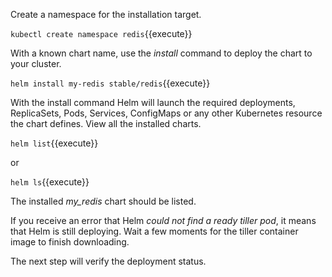 Create a namespace for the installation target.

`kubectl create namespace redis`{{execute}}

With a known chart name, use the _install_ command to deploy the chart to your cluster.

`helm install my-redis stable/redis`{{execute}}

With the install command Helm will launch the required deployments, ReplicaSets, Pods, Services, ConfigMaps or any other Kubernetes resource the chart defines. View all the installed charts.

`helm list`{{execute}}

or

`helm ls`{{execute}}

The installed _my_redis_ chart should be listed.

If you receive an error that Helm _could not find a ready tiller pod_, it means that Helm is still deploying. Wait a few moments for the tiller container image to finish downloading.

The next step will verify the deployment status.
